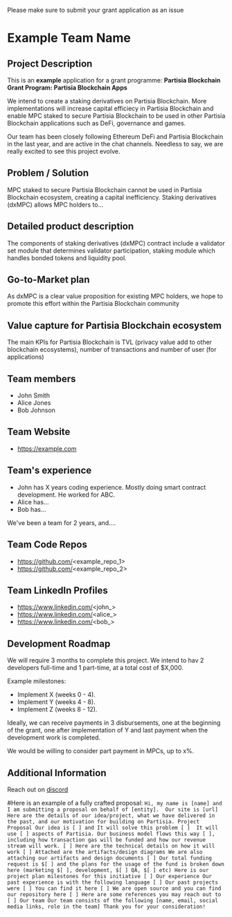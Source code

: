 Please make sure to submit your grant application as an issue

# Example Team Name

## Project Description
This is an **example** application for a grant programme: **Partisia Blockchain Grant Program: Partisia Blockchain Apps**

We intend to create a staking derivatives on Partisia Blockchain. More implementations will increase capital efficiecy in Partisia Blockchain and enable MPC staked to secure Partisia Blockchain to be used in other Partisia Blockchain applications such as DeFi, governance and games.

Our team has been closely following Ethereum DeFi and Partisia Blockchain in the last year, and are active in the chat channels. Needless to say, we are really excited to see this project evolve.

## Problem / Solution
MPC staked to secure Partisia Blockchain cannot be used in Partisia Blockchain ecosystem, creating a capital inefficiency. Staking derivatives (dxMPC) allows MPC holders to...

## Detailed product description
The components of staking derivatives (dxMPC) contract include a validator set module that determines validator participation, staking module which handles bonded tokens and liquidity pool.

## Go-to-Market plan
As dxMPC is a clear value proposition for existing MPC holders, we hope to promote this effort within the Partisia Blockchain community

## Value capture for Partisia Blockchain ecosystem
The main KPIs for Partisia Blockchain is TVL (privacy value add to other blockchain ecosystems), number of transactions and number of user (for applications)

## Team members
* John Smith
* Alice Jones
* Bob Johnson

## Team Website	
* https://example.com

## Team's experience
* John has X years coding experience. Mostly doing smart contract development. He worked for ABC.
* Alice has...
* Bob has...

We've been a team for 2 years, and....

## Team Code Repos
* https://github.com/<example_repo_1>
* https://github.com/<example_repo_2>

## Team LinkedIn Profiles
* https://www.linkedin.com/<john_>
* https://www.linkedin.com/<alice_>
* https://www.linkedin.com/<bob_>

## Development Roadmap
We will require 3 months to complete this project. We intend to hav 2 developers full-time and 1 part-time, at a total cost of $X,000.

Example milestones:
* Implement X (weeks 0 - 4).
* Implement Y (weeks 4 - 8).
* Implement Z (weeks 8 - 12).

Ideally, we can receive payments in 3 disbursements, one at the beginning of the grant, one after implementation of Y and last payment when the development work is completed.

We would be willing to consider part payment in MPCs, up to x%.

## Additional Information

Reach out on [discord](https://discord.gg/q9ZUXPXhts)

#Here is an example of a fully crafted proposal:
`
Hi, my name is [name] and I am submitting a proposal on behalf of [entity].  Our site is [url]
Here are the details of our idea/project, what we have delivered in the past, and our motivation for building on Partisia.
Project Proposal
Our idea is [ ] and It will solve this problem [ ]  It will use [ ] aspects of Partisia.
Our business model flows this way [ ], including how transaction gas will be funded and how our revenue stream will work. [ ]
Here are the technical details on how it will work [ ] Attached are the artifacts/design diagrams
We are also attaching our artifacts and design documents [ ]
Our total funding request is $[ ] and the plans for the usage of the fund is broken down here (marketing $[ ], development, $[ ] QA, $[ ] etc)
Here is our project plan milestones for this initiative [ ]
Our experience
Our past experience is with the following language [ ]
Our past projects were [ ]
You can find it here [ ]
We are open source and you can find our repository here [ ]
Here are some references you may reach out to [ ]
Our team
Our team consists of the following [name, email, social media links, role in the team]
Thank you for your consideration!
`
